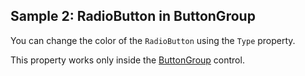 ## Sample 2: RadioButton in ButtonGroup

You can change the color of the `RadioButton` using the `Type` property.

This property works only inside the [ButtonGroup](~/controls/bootstrap/ButtonGroup) control.  